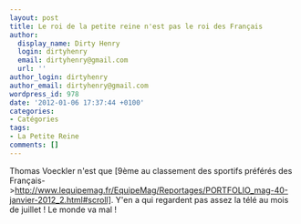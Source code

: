 ```yaml
---
layout: post
title: Le roi de la petite reine n'est pas le roi des Français
author:
  display_name: Dirty Henry
  login: dirtyhenry
  email: dirtyhenry@gmail.com
  url: ''
author_login: dirtyhenry
author_email: dirtyhenry@gmail.com
wordpress_id: 978
date: '2012-01-06 17:37:44 +0100'
categories:
- Catégories
tags:
- La Petite Reine
comments: []
---
```

Thomas Voeckler n'est que [9ème au classement des sportifs préférés des Français->http://www.lequipemag.fr/EquipeMag/Reportages/PORTFOLIO_mag-40-janvier-2012_2.html#scroll]. Y'en a qui regardent pas assez la télé au mois de juillet ! Le monde va mal !
